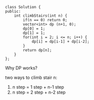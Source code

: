 ```
class Solution {
public:
    int climbStairs(int n) {
        if(n == 0) return 0;
        vector<int> dp (n+1, 0);
        dp[0] = 1;
        dp[1] = 1;
        for(int i = 2; i <= n; i++) {
            dp[i] = dp[i-1] + dp[i-2];
        }
        return dp[n];
    }
};
```

Why DP works?

two ways to climb stair n:
1. n step = 1 step + n-1 step
2. n step = 2 step + n-2 step

